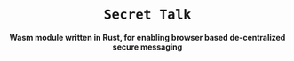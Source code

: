 <div align="center">

  <h1><code>Secret Talk</code></h1>

  <strong>Wasm module written in Rust, for enabling browser based de-centralized secure messaging</strong>
   
</div>
